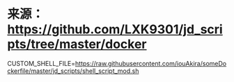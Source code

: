 # 来源：https://github.com/LXK9301/jd_scripts/tree/master/docker

CUSTOM_SHELL_FILE=https://raw.githubusercontent.com/iouAkira/someDockerfile/master/jd_scripts/shell_script_mod.sh
